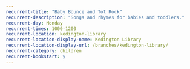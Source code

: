 ```yaml
---
recurrent-title: "Baby Bounce and Tot Rock"
recurrent-description: "Songs and rhymes for babies and toddlers."
recurrent-day: Monday
recurrent-times: 1000-1200
recurrent-location: kedington-library
recurrent-location-display-name: Kedington Library
recurrent-location-display-url: /branches/kedington-library/
recurrent-category: children
recurrent-bookstart: y
---
```

